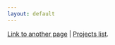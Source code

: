 ```yaml
---
layout: default
---
```


[Link to another page](./about/contact.md) | [Projects list](./projects/project-list.md).
